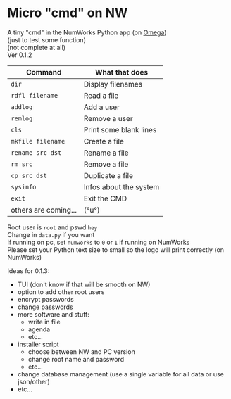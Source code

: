 # Micro "cmd" on NW
A tiny "cmd" in the NumWorks Python app (on [Omega](https://getomega.dev))  
(just to test some function)  
(not complete at all)  
Ver 0.1.2
  
| Command             | What that does                    |
|----------------------|-----------------------------------|
| `dir`                | Display filenames                 |
| `rdfl filename`     | Read a file                       |
| `addlog`             | Add a user                        |
| `remlog`             | Remove a user                     |
| `cls`                | Print some blank lines            |
| `mkfile filename`                | Create a file            |
| `rename src dst`                | Rename a file            |
| `rm src`                | Remove a file            |
| `cp src dst`                | Duplicate a file            |
| `sysinfo`                | Infos about the system            |
| `exit`                | Exit the CMD            |
| others are coming... | (°u°)                             |
  
Root user is `root` and pswd `hey`  
Change in `data.py` if you want  
If running on pc, set `numworks` to `0` or `1` if running on NumWorks  
Please set your Python text size to small so the logo will print correctly (on NumWorks)
  
Ideas for 0.1.3:
- TUI (don't know if that will be smooth on NW)
- option to add other root users
- encrypt passwords
- change passwords
- more software and stuff:
  - write in file
  - agenda
  - etc...
- installer script
  - choose between NW and PC version
  - change root name and password
  - etc...
- change database management (use a single variable for all data or use json/other)
- etc...
